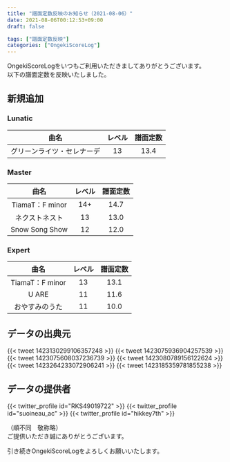 ```yaml
---
title: "譜面定数反映のお知らせ（2021-08-06）"
date: 2021-08-06T00:12:53+09:00
draft: false

tags: ["譜面定数反映"]
categories: ["OngekiScoreLog"]
---
```


OngekiScoreLogをいつもご利用いただきましてありがとうございます。  
以下の譜面定数を反映いたしました。

<!--more-->

## 新規追加

### Lunatic

| 曲名 | レベル | 譜面定数 |
|:-:|:-:|:-:|
| グリーンライツ・セレナーデ | 13 | 13.4 |

### Master

| 曲名 | レベル | 譜面定数 |
|:-:|:-:|:-:|
| TiamaT：F minor | 14+ | 14.7 |
| ネクストネスト | 13 | 13.0 |
| Snow Song Show | 12 | 12.0 |

### Expert

| 曲名 | レベル | 譜面定数 |
|:-:|:-:|:-:|
| TiamaT：F minor | 13 | 13.1 |
| U ARE | 11 | 11.6 |
| おやすみのうた | 11 | 10.0 |

## データの出典元

{{< tweet 1423130299106357248 >}}
{{< tweet 1423075936904257539 >}}
{{< tweet 1423075608037236739 >}}
{{< tweet 1423080789156122624 >}}
{{< tweet 1423264233072906241 >}}
{{< tweet 1423185359781855238 >}}

## データの提供者

{{< twitter_profile id="RKS49019722" >}}
{{< twitter_profile id="suoineau_ac" >}}
{{< twitter_profile id="hikkey7th" >}}

（順不同　敬称略）  
ご提供いただき誠にありがとうございます。

引き続きOngekiScoreLogをよろしくお願いいたします。
